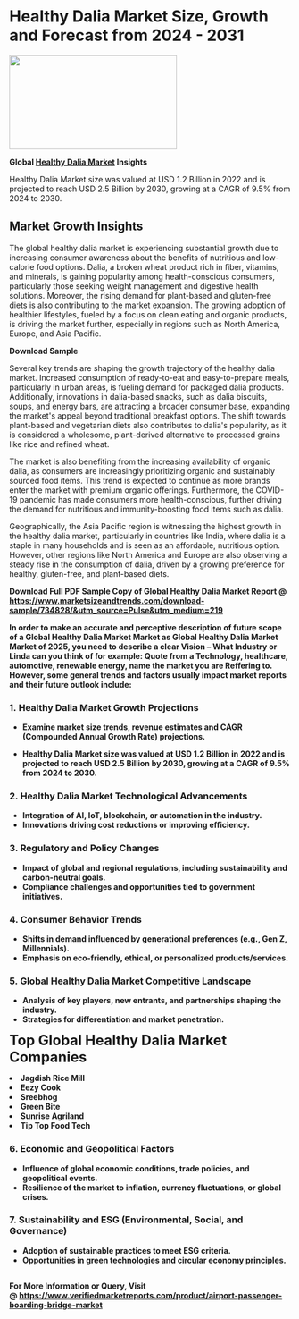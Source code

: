 <H1>Healthy Dalia Market Size, Growth and Forecast from 2024 - 2031</H1><img class="aligncenter size-medium wp-image-584254" src="https://thirdeyenews.in/wp-content/uploads/2024/09/Global-Market-Research-300x168.jpeg" alt="" width="300" height="168" /><p><strong>Global&nbsp;<a href="https://www.marketsizeandtrends.com/download-sample/734828/&amp;utm_source=Pulse&amp;utm_medium=219">Healthy Dalia Market</a> Insights</strong></p><p>Healthy Dalia Market size was valued at USD 1.2 Billion in 2022 and is projected to reach USD 2.5 Billion by 2030, growing at a CAGR of 9.5% from 2024 to 2030.</p><p><h2>Market Growth Insights</h2> <p>The global healthy dalia market is experiencing substantial growth due to increasing consumer awareness about the benefits of nutritious and low-calorie food options. Dalia, a broken wheat product rich in fiber, vitamins, and minerals, is gaining popularity among health-conscious consumers, particularly those seeking weight management and digestive health solutions. Moreover, the rising demand for plant-based and gluten-free diets is also contributing to the market expansion. The growing adoption of healthier lifestyles, fueled by a focus on clean eating and organic products, is driving the market further, especially in regions such as North America, Europe, and Asia Pacific.</p> <p><strong>Download Sample</strong></p> <p>Several key trends are shaping the growth trajectory of the healthy dalia market. Increased consumption of ready-to-eat and easy-to-prepare meals, particularly in urban areas, is fueling demand for packaged dalia products. Additionally, innovations in dalia-based snacks, such as dalia biscuits, soups, and energy bars, are attracting a broader consumer base, expanding the market's appeal beyond traditional breakfast options. The shift towards plant-based and vegetarian diets also contributes to dalia's popularity, as it is considered a wholesome, plant-derived alternative to processed grains like rice and refined wheat.</p> <p>The market is also benefiting from the increasing availability of organic dalia, as consumers are increasingly prioritizing organic and sustainably sourced food items. This trend is expected to continue as more brands enter the market with premium organic offerings. Furthermore, the COVID-19 pandemic has made consumers more health-conscious, further driving the demand for nutritious and immunity-boosting food items such as dalia.</p> <p>Geographically, the Asia Pacific region is witnessing the highest growth in the healthy dalia market, particularly in countries like India, where dalia is a staple in many households and is seen as an affordable, nutritious option. However, other regions like North America and Europe are also observing a steady rise in the consumption of dalia, driven by a growing preference for healthy, gluten-free, and plant-based diets.</p> <p><strong></p><p><span class=""><strong>Download Full PDF Sample Copy of Global Healthy Dalia Market Report</strong> @ <a href="https://www.marketsizeandtrends.com/download-sample/734828/&amp;utm_source=Pulse&amp;utm_medium=219" target="_blank">https://www.marketsizeandtrends.com/download-sample/734828/&amp;utm_source=Pulse&amp;utm_medium=219</a></span></p><p>In order to make an accurate and perceptive description of future scope of a Global&nbsp;Healthy Dalia Market Market as Global&nbsp;Healthy Dalia Market Market of 2025, you need to describe a clear Vision &ndash; What Industry or Linda can you think of for example: Quote from a Technology, healthcare, automotive, renewable energy, name the market you are Reffering to. However, some general trends and factors usually impact market reports and their future outlook include:</p><h3>1.&nbsp;<strong>Healthy Dalia Market Growth Projections</strong></h3><ul><li>Examine market size trends, revenue estimates and CAGR (Compounded Annual Growth Rate) projections.</li><li><p>Healthy Dalia Market size was valued at USD 1.2 Billion in 2022 and is projected to reach USD 2.5 Billion by 2030, growing at a CAGR of 9.5% from 2024 to 2030.</p></li></ul><h3>2.&nbsp;<strong>Healthy Dalia Market Technological Advancements</strong></h3><ul><li>Integration of AI, IoT, blockchain, or automation in the industry.</li><li>Innovations driving cost reductions or improving efficiency.</li></ul><h3>3.&nbsp;<strong>Regulatory and Policy Changes</strong></h3><ul><li>Impact of global and regional regulations, including sustainability and carbon-neutral goals.</li><li>Compliance challenges and opportunities tied to government initiatives.</li></ul><h3>4.&nbsp;<strong>Consumer Behavior Trends</strong></h3><ul><li>Shifts in demand influenced by generational preferences (e.g., Gen Z, Millennials).</li><li>Emphasis on eco-friendly, ethical, or personalized products/services.</li></ul><h3>5.&nbsp;<strong>Global Healthy Dalia Market Competitive Landscape</strong></h3><ul><li>Analysis of key players, new entrants, and partnerships shaping the industry.</li><li>Strategies for differentiation and market penetration.</li></ul><p data-pm-slice="1 1 []"><span style="color: inherit; font-family: inherit; font-size: 25px;">Top Global Healthy Dalia Market Companies</span></p><div class="" data-test-id=""><p><li>Jagdish Rice Mill</li><li> Eezy Cook</li><li> Sreebhog</li><li> Green Bite</li><li> Sunrise Agriland</li><li> Tip Top Food Tech</li></p></div><h3>6.&nbsp;<strong>Economic and Geopolitical Factors</strong></h3><ul><li>Influence of global economic conditions, trade policies, and geopolitical events.</li><li>Resilience of the market to inflation, currency fluctuations, or global crises.</li></ul><h3>7.&nbsp;<strong>Sustainability and ESG (Environmental, Social, and Governance)</strong></h3><ul><li>Adoption of sustainable practices to meet ESG criteria.</li><li>Opportunities in green technologies and circular economy principles.</li></ul><h2><strong style="font-size: 14px;">For More Information or Query, Visit @&nbsp;</strong><a style="background-color: #ffffff; font-size: 14px;" href="https://www.marketsizeandtrends.com/report/healthy-dalia-market/" target="_blank">https://www.verifiedmarketreports.com/product/airport-passenger-boarding-bridge-market</a></h2>
